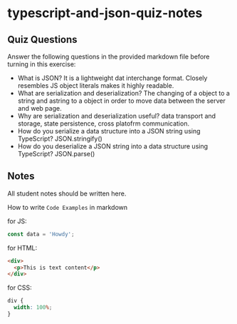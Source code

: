 # typescript-and-json-quiz-notes

## Quiz Questions

Answer the following questions in the provided markdown file before turning in this exercise:

- What is JSON?
  It is a lightweight dat interchange format. Closely resembles JS object literals makes it highly readable.
- What are serialization and deserialization?
  The changing of a object to a string and astring to a object in order to move data between the server and web page.
- Why are serialization and deserialization useful?
  data transport and storage, state persistence, cross platofrm communication.
- How do you serialize a data structure into a JSON string using TypeScript?
  JSON.stringify()
- How do you deserialize a JSON string into a data structure using TypeScript?
  JSON.parse()

## Notes

All student notes should be written here.

How to write `Code Examples` in markdown

for JS:

```javascript
const data = 'Howdy';
```

for HTML:

```html
<div>
  <p>This is text content</p>
</div>
```

for CSS:

```css
div {
  width: 100%;
}
```

